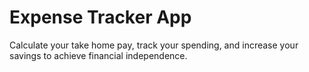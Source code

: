 # Expense Tracker App

Calculate your take home pay, track your spending, and increase your savings to achieve financial independence.
